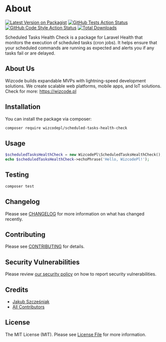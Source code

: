 # About

[![Latest Version on Packagist](https://img.shields.io/packagist/v/wizcodepl/scheduled-tasks-health-check.svg?style=flat-square)](https://packagist.org/packages/wizcodepl/scheduled-tasks-health-check)
[![GitHub Tests Action Status](https://img.shields.io/github/actions/workflow/status/wizcodepl/scheduled-tasks-health-check/run-tests.yml?branch=main&label=tests&style=flat-square)](https://github.com/wizcodepl/scheduled-tasks-health-check/actions?query=workflow%3Arun-tests+branch%3Amain)
[![GitHub Code Style Action Status](https://img.shields.io/github/actions/workflow/status/wizcodepl/scheduled-tasks-health-check/fix-php-code-style-issues.yml?branch=main&label=code%20style&style=flat-square)](https://github.com/wizcodepl/scheduled-tasks-health-check/actions?query=workflow%3A"Fix+PHP+code+style+issues"+branch%3Amain)
[![Total Downloads](https://img.shields.io/packagist/dt/wizcodepl/scheduled-tasks-health-check.svg?style=flat-square)](https://packagist.org/packages/wizcodepl/scheduled-tasks-health-check)

Scheduled Tasks Health Check is a package for Laravel Health that monitors the execution of scheduled tasks (cron jobs). It helps ensure that your scheduled commands are running as expected and alerts you if any tasks fail or are delayed.

## About Us

Wizcode builds expandable MVPs with lightning-speed development solutions. We create scalable web platforms, mobile apps, and IoT solutions. Check for more: https://wizcode.pl

## Installation

You can install the package via composer:

```bash
composer require wizcodepl/scheduled-tasks-health-check
```

## Usage

```php
$scheduledTasksHealthCheck = new WizcodePl\ScheduledTasksHealthCheck();
echo $scheduledTasksHealthCheck->echoPhrase('Hello, WizcodePl!');
```

## Testing

```bash
composer test
```

## Changelog

Please see [CHANGELOG](CHANGELOG.md) for more information on what has changed recently.

## Contributing

Please see [CONTRIBUTING](CONTRIBUTING.md) for details.

## Security Vulnerabilities

Please review [our security policy](../../security/policy) on how to report security vulnerabilities.

## Credits

- [Jakub Szcześniak](https://github.com/jakub-wizcode)
- [All Contributors](../../contributors)

## License

The MIT License (MIT). Please see [License File](LICENSE.md) for more information.
